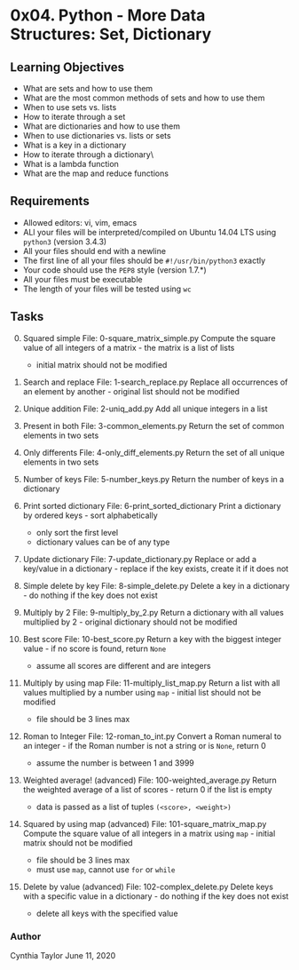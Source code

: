 # 0x04. Python - More Data Structures: Set, Dictionary

## Learning Objectives
- What are sets and how to use them
- What are the most common methods of sets and how to use them
- When to use sets vs. lists
- How to iterate through a set
- What are dictionaries and how to use them
- When to use dictionaries vs. lists or sets
- What is a key in a dictionary
- How to iterate through a dictionary\
- What is a lambda function
- What are the map and reduce functions

## Requirements
- Allowed editors: vi, vim, emacs
- ALl your files will be interpreted/compiled on Ubuntu 14.04 LTS using `python3` (version 3.4.3)
- All your files should end with a newline
- The first line of all your files should be `#!/usr/bin/python3` exactly
- Your code should use the `PEP8` style (version 1.7.*)
- All your files must be executable
- The length of your files will be tested using `wc`

## Tasks
0. Squared simple
    File: 0-square_matrix_simple.py
    Compute the square value of all integers of a matrix
        - the matrix is a list of lists
	- initial matrix should not be modified

1. Search and replace
    File: 1-search_replace.py
    Replace all occurrences of an element by another
        - original list should not be modified

2. Unique addition
    File: 2-uniq_add.py
    Add all unique integers in a list

3. Present in both
    File: 3-common_elements.py
    Return the set of common elements in two sets

4. Only differents
    File: 4-only_diff_elements.py
    Return the set of all unique elements in two sets

5. Number of keys
    File: 5-number_keys.py
    Return the number of keys in a dictionary

6. Print sorted dictionary
    File: 6-print_sorted_dictionary
    Print a dictionary by ordered keys
        - sort alphabetically
	- only sort the first level
	- dictionary values can be of any type

7. Update dictionary
    File: 7-update_dictionary.py
    Replace or add a key/value in a dictionary
        - replace if the key exists, create it if it does not

8. Simple delete by key
    File: 8-simple_delete.py
    Delete a key in a dictionary
        - do nothing if the key does not exist

9. Multiply by 2
    File: 9-multiply_by_2.py
    Return a dictionary with all values multiplied by 2
        - original dictionary should not be modified

10. Best score
    File: 10-best_score.py
    Return a key with the biggest integer value
        - if no score is found, return `None`
	- assume all scores are different and are integers

11. Multiply by using map
    File: 11-multiply_list_map.py
    Return a list with all values multiplied by a number using `map`
        - initial list should not be modified
	- file should be 3 lines max

12. Roman to Integer
    File: 12-roman_to_int.py
    Convert a Roman numeral to an integer
        - if the Roman number is not a string or is `None`, return 0
	- assume the number is between 1 and 3999

13. Weighted average! (advanced)
    File: 100-weighted_average.py
    Return the weighted average of a list of scores
        - return 0 if the list is empty
	- data is passed as a list of tuples `(<score>, <weight>)`

14. Squared by using map (advanced)
    File: 101-square_matrix_map.py
    Compute the square value of all integers in a matrix using `map`
        - initial matrix should not be modified
	- file should be 3 lines max
	- must use `map`, cannot use `for` or `while`

15. Delete by value (advanced)
    File: 102-complex_delete.py
    Delete keys with a specific value in a dictionary
        - do nothing if the key does not exist
	- delete all keys with the specified value

### Author
Cynthia Taylor
June 11, 2020